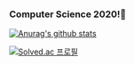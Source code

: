 ### Computer Science 2020!👋

<!--
**jang010505/jang010505** is a ✨ _special_ ✨ repository because its `README.md` (this file) appears on your GitHub profile.

Here are some ideas to get you started:

- 🔭 I’m currently working on ...
- 🌱 I’m currently learning ...
- 👯 I’m looking to collaborate on ...
- 🤔 I’m looking for help with ...
- 💬 Ask me about ...
- 📫 How to reach me: ...
- 😄 Pronouns: ...
- ⚡ Fun fact: ...
-->
[![Anurag's github stats](https://github-readme-stats.vercel.app/api?username=jang010505)](https://github.com/anuraghazra/github-readme-stats)

[![Solved.ac
프로필](http://mazassumnida.wtf/api/generate_badge?boj=jang010505)](https://solved.ac/ruddks1001)<!-- [![Solved.ac
프로필](http://mazassumnida.wtf/api/v2/generate_badge?boj=jang010505)](https://solved.ac/profile/ruddks1001)  -->
